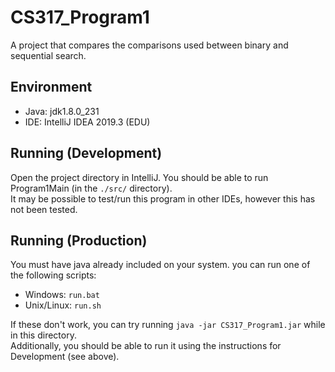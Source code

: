 # CS317_Program1
A project that compares the comparisons used between binary and sequential search.

## Environment
- Java: jdk1.8.0_231
- IDE: IntelliJ IDEA 2019.3 (EDU)

## Running (Development)
Open the project directory in IntelliJ. You should be able to run Program1Main (in the `./src/` directory).<br>
It may be possible to test/run this program in other IDEs, however this has not been tested.

## Running (Production)
You must have java already included on your system. you can run one of the following scripts:
- Windows: `run.bat`
- Unix/Linux: `run.sh`<br>

If these don't work, you can try running `java -jar CS317_Program1.jar` while in this directory.<br>
Additionally, you should be able to run it using the instructions for Development (see above).
